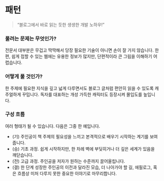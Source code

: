 # <Blog2Book> 패턴

> “블로그에서 바로 읽는 듯한 생생한 개발 노하우!”

### 풀려는 문제는 무엇인가?

전문서 대부분은 무겁고 딱딱해서 당장 필요한 기술이 아니면 손이 잘 가지 않습니다. 한편, 쉽게 접할 수 있는 웹에는 유용한 정보가 많지만, 단편적이라 큰 그림을 이해하기 어렵습니다.

### 어떻게 풀 것인가?

한 주제에 필요한 지식을 깊고 넓게 다루면서도 블로그 글처럼 편안히 읽을 수 있도록 캐주얼하게 꾸밉니다. 독자를 대표하는 개성 가득한 캐릭터도 등장시켜 몰입도를 높입니다.

### 구성 흐름

여러 형태가 될 수 있습니다. 다음은 그중 한 예입니다.

- (기) 주인공이 책 주제의 필요성을 느끼고 본격적으로 배우기 시작하는 계기를 보여줍니다.
- (승) 기초 과정. 쉽게 시작하지만, 한 차례 벽에 부딪히거나 더 깊은 세계가 있음을 깨닫습니다.
- (전) 고급 과정. 주인공을 저자가 원하는 수준까지 끌어올립니다.
- (결) 한 단계 성장한 주인공의 이전과 달라진 모습, 더 나아가야 할 길, 에필로그, 혹은 흐름상 미처 다루지 못한 중요한 이야기로 마무리합니다.
